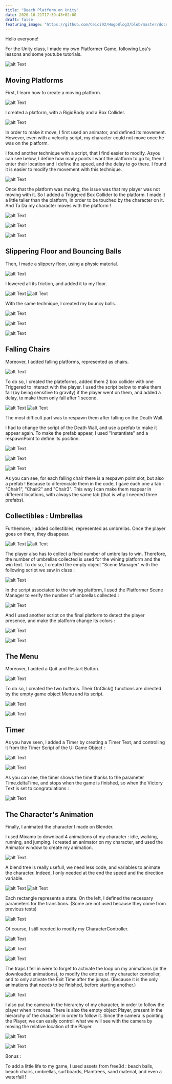 ```yaml
---
title: "Beach Platform on Unity"
date: 2020-10-21T17:39:43+02:00
draft: false
featuring_image: "https://github.com/Ceici92/HugoBlog3/blob/master/docs/images/Unity/BeachPlatform.gif?raw=true"
---
```


Hello everyone! 


For the Unity class, I made my own Platformer Game, following Lea's lessons and some youtube tutorials. 

![alt Text](https://github.com/Ceici92/HugoBlog3/blob/master/docs/images/Unity/BeachPlatform.gif?raw=true "GAME")


## Moving Platforms

First, I learn how to create a moving platform. 

![alt Text](https://github.com/Ceici92/HugoBlog3/blob/master/docs/images/Unity/MovingPlatform.gif?raw=true "Moving Platform GIF")


I created a platform, with a RigidBody and a Box Collider. 

![alt Text](https://github.com/Ceici92/HugoBlog3/blob/master/docs/images/Unity/MovingPlatform.JPG?raw=true "Moving Platform")


In order to make it move, I first used an animator, and defined its movement. 
However, even with a velocity script, my character could not move once he was on the platform.


I found another technique with a script, that I find easier to modify.
Asyou can see below, I define how many points I want the platform to go to, then I enter their location and I define the speed, and the delay to go there.
I found it is easier to modify the movement with this technique.

![alt Text](https://github.com/Ceici92/HugoBlog3/blob/master/docs/images/Unity/MovementPlatformParameters.JPG?raw=true "Moving Platform")

Once that the platform was moving, the issue was that my player was not moving with it.
So I added a Triggered Box Collider to the platform. I made it a little taller than the platform, in order to be touched by the character on it. 
And Ta Da my character moves with the platform !

![alt Text](https://github.com/Ceici92/HugoBlog3/blob/master/docs/images/Unity/MovingPlatform.gif?raw=true "Moving Platform Gif")

![alt Text](https://github.com/Ceici92/HugoBlog3/blob/master/docs/images/Unity/MovingPlatformScript1.JPG?raw=true "Moving Platform")

![alt Text](https://github.com/Ceici92/HugoBlog3/blob/master/docs/images/Unity/MovingPlatformScript2.JPG?raw=true "Moving Platform")



## Slippering Floor and Bouncing Balls


Then, I made a slippery floor, using a physic material. 

![alt Text](https://github.com/Ceici92/HugoBlog3/blob/master/docs/images/Unity/SlipperyFloor.gif?raw=true "Slippery Floor Gif")

I lowered all its friction, and added it to my floor.

![alt Text](https://github.com/Ceici92/HugoBlog3/blob/master/docs/images/Unity/SlipperyFloor.JPG?raw=true "Slippery Floor")
![alt Text](https://github.com/Ceici92/HugoBlog3/blob/master/docs/images/Unity/Slippery.JPG?raw=true "Slippery")

With the same technique, I created my bouncy balls. 

![alt Text](https://github.com/Ceici92/HugoBlog3/blob/master/docs/images/Unity/BouncyBalls2.gif?raw=true "Bouncy Ball Gif ")

![alt Text](https://github.com/Ceici92/HugoBlog3/blob/master/docs/images/Unity/BouncyBall.JPG?raw=true "Bouncy Ball")

![alt Text](https://github.com/Ceici92/HugoBlog3/blob/master/docs/images/Unity/SuperBouncy.JPG?raw=true "Super Bouncy")


## Falling Chairs

Moreover, I added falling platforms, represented as chairs. 

![alt Text](https://github.com/Ceici92/HugoBlog3/blob/master/docs/images/Unity/FallingChairs.gif?raw=true "Falling Chairs Gif")

To do so, I created the plateforms, added them 2 box collider with one Triggered to interact with the player.
I used the script below to make them fall (by being sensitive to gravity) if the player went on them, and added a delay, to make them only fall after 1 second. 

![alt Text](https://github.com/Ceici92/HugoBlog3/blob/master/docs/images/Unity/FallingChairs.JPG?raw=true "Falling Chairs")
![alt Text](https://github.com/Ceici92/HugoBlog3/blob/master/docs/images/Unity/FallingPlatform.JPG?raw=true "Falling Platform")


The most difficult part was to respawn them after falling on the Death Wall.

I had to change the script of the Death Wall, and use a prefab to make it appear again. 
To make the prefab appear, I used "Instantiate" and a respawnPoint to define its position.

![alt Text](https://github.com/Ceici92/HugoBlog3/blob/master/docs/images/Unity/DeathWallScript1.JPG?raw=true "Death Wall Script 1")

![alt Text](https://github.com/Ceici92/HugoBlog3/blob/master/docs/images/Unity/DeathWallScript1.JPG?raw=true "Death Wall Script 2")

![alt Text](https://github.com/Ceici92/HugoBlog3/blob/master/docs/images/Unity/DeathWall.JPG?raw=true "Death Wall")

As you can see, for each falling chair there is a respawn point slot, but also a prefab ! 
Because to diferenciate them in the code, I gave each one a tab : "Chair1", "Chair2" and "Chair3".
This way I can make them reapear in different locations, with always the same tab (that is why I needed three prefabs).


## Collectibles : Umbrellas

Furthemore, I added collectibles, represented as umbrellas.
Once the player goes on them, they disappear. 

![alt Text](https://github.com/Ceici92/HugoBlog3/blob/master/docs/images/Unity/Collectible.gif?raw=true "Collectible Gif ")
![alt Text](https://github.com/Ceici92/HugoBlog3/blob/master/docs/images/Unity/CollectScript.JPG?raw=true "CollectScript")


The player also has to collect a fixed number of umbrellas to win.
Therefore, the number of umbrellas collected is used for the wining platform and the win text.
To do so, I created the empty object "Scene Manager" with the following script we saw in class :

![alt Text](https://github.com/Ceici92/HugoBlog3/blob/master/docs/images/Unity/PlatformerSceneManager.JPG?raw=true "PlatformerSceneManager")

In the script associated to the wining platform, I used the Platformer Scene Manager to verify the number of umbrellas collected :

![alt Text](https://github.com/Ceici92/HugoBlog3/blob/master/docs/images/Unity/FinalScript.JPG?raw=true "FinalScript")

And I used another script on the final platform to detect the player presence, and make the platform change its colors :

![alt Text](https://github.com/Ceici92/HugoBlog3/blob/master/docs/images/Unity/TriggerScript.JPG?raw=true "Trigger Script")

![alt Text](https://github.com/Ceici92/HugoBlog3/blob/master/docs/images/Unity/VictoryPlatform.gif?raw=true "Victory Platform Gif")

## The Menu

Moreover, I added a Quit and Restart Button.

![alt Text](https://github.com/Ceici92/HugoBlog3/blob/master/docs/images/Unity/Menu.JPG?raw=true "Menu")

To do so, I created the two buttons.
Their OnClick() functions are directed by the empty game object Menu and its script.

![alt Text](https://github.com/Ceici92/HugoBlog3/blob/master/docs/images/Unity/QuitButton.JPG?raw=true "Quit Button")

![alt Text](https://github.com/Ceici92/HugoBlog3/blob/master/docs/images/Unity/MenuScript.JPG?raw=true "Menu Script")


## Timer

As you have seen, I added a Timer by creating a Timer Text, and controlling it from the Timer Script of the UI Game Object :

![alt Text](https://github.com/Ceici92/HugoBlog3/blob/master/docs/images/Unity/UI.JPG?raw=true "UI")

![alt Text](https://github.com/Ceici92/HugoBlog3/blob/master/docs/images/Unity/TimerScript.JPG?raw=true "Timer Script")

As you can see, the timer shows the time thanks to the parameter Time.deltaTime, and stops when the game is finished, so when the Victory Text is set to congratulations :

![alt Text](https://github.com/Ceici92/HugoBlog3/blob/master/docs/images/Unity/VictoryPlatform.gif?raw=true "Victory Platform Gif")



## The Character's Animation

Finally, I animated the character I made on Blender.

I used Mixamo to download 4 animations of my character : idle, walking, running, and jumping.
I created an animator on my character, and used the Animator window to create my animation.

![alt Text](https://github.com/Ceici92/HugoBlog3/blob/master/docs/images/Unity/Character.JPG?raw=true "Character ")


A blend tree is really usefull, we need less code, and variables to animate the character. 
Indeed, I only needed at the end the speed and the direction variable.

![alt Text](https://github.com/Ceici92/HugoBlog3/blob/master/docs/images/Unity/AnimatorIdle.JPG?raw=true "Animator ")
![alt Text](https://github.com/Ceici92/HugoBlog3/blob/master/docs/images/Unity/BlendTree.JPG?raw=true "BlendTree ")

Each rectangle represents a state.
On the left, I defined the necessary parameters for the transitions. (Some are not used because they come from previous tests)

![alt Text](https://github.com/Ceici92/HugoBlog3/blob/master/docs/images/Unity/Animator.JPG?raw=true "Animator ")

Of course, I still needed to modify my CharacterController. 

![alt Text](https://github.com/Ceici92/HugoBlog3/blob/master/docs/images/Unity/CharacterController1.JPG?raw=true "Character Controller")

![alt Text](https://github.com/Ceici92/HugoBlog3/blob/master/docs/images/Unity/CharacterController2.JPG?raw=true "Character Controller")

![alt Text](https://github.com/Ceici92/HugoBlog3/blob/master/docs/images/Unity/CharacterController3.JPG?raw=true "Character Controller")


The traps I fell in were to forget to activate the loop on my animations (in the downloaded animations), to modify the entries of my character controller, and to only activate the Exit Time after the jumps. 
(Because it is the only animations that needs to be finished, before starting another.)

![alt Text](https://github.com/Ceici92/HugoBlog3/blob/master/docs/images/Unity/LoopTime.JPG?raw=true "Loop Time")


I also put the camera in the hierarchy of my character, in order to follow the player when it moves.
There is also the empty object Player, present in the hierarchy of the character in order to follow it.
Since the camera is pointing the Player, we can easily controll what we will see with the camera by moving the relative location of the Player.

![alt Text](https://github.com/Ceici92/HugoBlog3/blob/master/docs/images/Unity/Camera.JPG?raw=true "Camera Controller")

![alt Text](https://github.com/Ceici92/HugoBlog3/blob/master/docs/images/Unity/CameraScript.JPG?raw=true "Camera Controller")


Bonus :

To add a little life to my game, I used assets from free3d : beach balls, beach chairs, umbrellas, surfboards, Plamtrees, sand material, and even a waterfall !